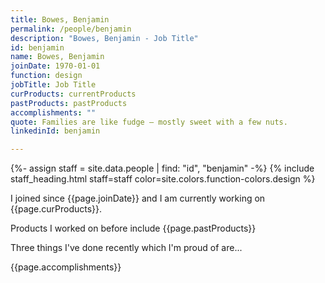 ```yaml
---
title: Bowes, Benjamin
permalink: /people/benjamin
description: "Bowes, Benjamin - Job Title"
id: benjamin
name: Bowes, Benjamin
joinDate: 1970-01-01
function: design
jobTitle: Job Title
curProducts: currentProducts
pastProducts: pastProducts
accomplishments: ""
quote: Families are like fudge – mostly sweet with a few nuts.
linkedinId: benjamin

---
```


{%- assign staff = site.data.people | find: "id", "benjamin" -%}
{% include staff_heading.html staff=staff color=site.colors.function-colors.design %}

<p>I joined since {{page.joinDate}} and I am currently working on {{page.curProducts}}.</p>

<p>Products I worked on before include {{page.pastProducts}}</p>

<p>Three things I've done recently which I'm proud of are...</p>
{{page.accomplishments}}
